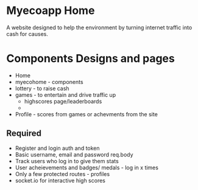 # Myecoapp Home

A website designed to help the environment by turning internet traffic into cash for causes.

# Components Designs and pages
- Home
- myecohome - components 
- lottery - to raise cash
- games - to entertain and drive traffic up
  - highscores page/leaderboards
  - 
- Profile - scores from games or achevments from the site

## Required
- Register and login auth and token 
- Basic username, email and password req.body
- Track users who log in to give them stats
- User acheievements and badges/ medals - log in x times
- Only a few protected routes - profiles
- socket.io for interactive high scores